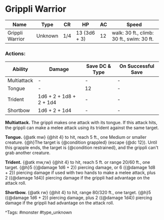 # Grippli Warrior

| Name | Type | CR | HP | AC | Speed |
|------|------|----|----|----|-------|
| Grippli Warrior | Unknown | 1/4 | 13 (3d6 + 3) | 12 | walk: 30 ft., climb: 30 ft., swim: 30 ft. |

### Actions:

| Ability | Damage | Save DC & Type | On Successful Save |
|---------|--------|----------------|--------------------|
| Multiattack | - | - | - |
| Tongue | - | 12 | - |
| Trident | 1d6 + 2 + 1d8 + 2 + 1d4 | - | - |
| Shortbow | 1d6 + 2 + 1d4 | - | - |


**Multiattack.** The grippli makes one attack with its tongue. If this attack hits, the grippli can make a melee attack using its trident against the same target.

**Tongue.** {@atk mw} {@hit 4} to hit, reach 5 ft., one Medium or smaller creature. {@h}The target is {@condition grappled} (escape {@dc 12}). Until this grapple ends, the target is {@condition restrained}, and the grippli can't grab another creature.

**Trident.** {@atk mw,rw} {@hit 4} to hit, reach 5 ft. or range 20/60 ft., one target. {@h}5 ({@damage 1d6 + 2}) piercing damage, or 6 ({@damage 1d8 + 2}) piercing damage if used with two hands to make a melee attack, plus 2 ({@damage 1d4}) piercing damage if the grippli had advantage on the attack roll.

**Shortbow.** {@atk rw} {@hit 4} to hit, range 80/320 ft., one target. {@h}5 ({@damage 1d6 + 2}) piercing damage, plus 2 ({@damage 1d4}) piercing damage if the grippli had advantage on the attack roll.

^Tags: #monster #type_unknown